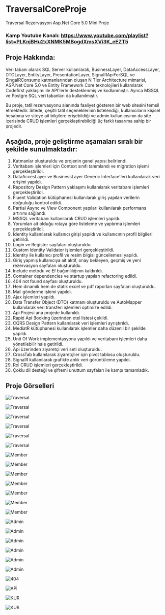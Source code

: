 # TraversalCoreProje
Traversal Rezervasyon Asp.Net Core 5.0 Mini Proje 
### Kamp Youtube Kanalı: https://www.youtube.com/playlist?list=PLKnjBHu2xXNMK5MBogdXmsXVi3K_eEZT5

## Proje Hakkında: 
Veri tabanı olarak SQL Server kullanılarak, BusinessLayer, DataAccessLayer, DTOLayer, EntityLayer, PresentationLayer, SignalRApiForSQL ve SingalRConsume katmanlarından oluşan N Tier Architecture mimarisi, ASP.Net Core 5.0 ve Entity Framework Core teknolojileri kullanılarak Codefirst yaklaşımı ile API'lerle desteklenmiş ve kodlanmıştır. Ayrıca MSSQL ve Postgre SQL veri tabanları da kullanılmıştır.

Bu proje, tatil rezervasyonu alanında faaliyet gösteren bir web sitesini temsil etmektedir. Sitede, çeşitli tatil seçeneklerinin listelendiği, kullanıcıların kişisel hesabına ve siteye ait bilgilere erişebildiği ve admin kullanıcısının da site içerisinde CRUD işlemleri gerçekleştirebildiği üç farklı tasarıma sahip bir projedir.

## Aşağıda, proje geliştirme aşamaları sıralı bir şekilde sunulmaktadır:

1. Katmanlar oluşturuldu ve projenin genel yapısı belirlendi.
2. Veritabanı işlemleri için Context sınıfı tanımlandı ve migration işlemi gerçekleştirildi.
3. DataAccesLayer ve BusinessLayer Generic Interface'leri kullanılarak veri erişimi yapıldı.
4. Repository Design Pattern yaklaşımı kullanılarak veritabanı işlemleri gerçekleştirildi.
5. Fluent Validation kütüphanesi kullanılarak giriş yapılan verilerin doğruluğu kontrol edildi.
6. Partial Async ve View Component yapıları kullanılarak performans artırımı sağlandı.
7. MSSQL veritabanı kullanılarak CRUD işlemleri yapıldı.
8. Yorumları ait olduğu rotaya göre listeleme ve yaptırma işlemleri gerçekleştirildi.
9. Identity kullanılarak kullanıcı girişi yapıldı ve kullanıcının profil bilgileri getirildi.
10. Login ve Register sayfaları oluşturuldu.
11. Custom Identity Validator işlemleri gerçekleştirildi.
12. Identity ile kullanıcı profil ve resim bilgisi güncellemesi yapıldı.
13. Giriş yapmış kullanıcıya ait aktif, onay bekleyen, geçmiş ve yeni rezervasyon sayfaları oluşturuldu.
14. Include metodu ve Ef bağımlılığının kaldırıldı.
15. Container dependencies ve startup yapıları refactoring edildi.
16. 404 not found sayfası oluşturuldu.
17. Hem dinamik hem de statik excel ve pdf raporları sayfaları oluşturuldu.
18. Mail gönderme işlemi yapıldı.
19. Ajax işlemleri yapıldı.
20. Data Transfer Object (DTO) katmanı oluşturuldu ve AutoMapper kullanılarak veri transferi işlemleri optimize edildi.
21. Api Projesi ana projede kullanıldı.
22. Rapid Api Booking üzerinden otel listesi çekildi.
23. CQRS Design Pattern kullanılarak veri işlemleri ayrıştırıldı.
34. MediatR kütüphanesi kullanılarak işlemler daha düzenli bir şekilde yapıldı.
35. Unit Of Work implementasyonu yapıldı ve veritabanı işlemleri daha yönetilebilir hale getirildi.
36. Api üzerinden ziyaretçi veri seti oluşturuldu.
37. CrossTab kullanılarak ziyaretçiler için pivot tablosu oluşturuldu.
38. SignalR kullanılarak grafikte anlık veri görüntüleme yapıldı.
39. Rol CRUD işlemleri gerçekleştirildi.
40. Çoklu dil desteği ve şifremi unuttum sayfaları ile kampı tamamladık.

## Proje Görselleri

![Traversal](https://github.com/EfrunEvdi/TraversalCoreProje/blob/master/Proje/1.jpg)

![Traversal](https://github.com/EfrunEvdi/TraversalCoreProje/blob/master/Proje/2.jpg)

![Traversal](https://github.com/EfrunEvdi/TraversalCoreProje/blob/master/Proje/3.jpg)

![Traversal](https://github.com/EfrunEvdi/TraversalCoreProje/blob/master/Proje/4.jpg)

![Traversal](https://github.com/EfrunEvdi/TraversalCoreProje/blob/master/Proje/5.jpg)

![Traversal](https://github.com/EfrunEvdi/TraversalCoreProje/blob/master/Proje/6.jpg)

![Member](https://github.com/EfrunEvdi/TraversalCoreProje/blob/master/Proje/7.jpg)

![Member](https://github.com/EfrunEvdi/TraversalCoreProje/blob/master/Proje/8.jpg)

![Member](https://github.com/EfrunEvdi/TraversalCoreProje/blob/master/Proje/20.jpg)

![Member](https://github.com/EfrunEvdi/TraversalCoreProje/blob/master/Proje/9.jpg)

![Member](https://github.com/EfrunEvdi/TraversalCoreProje/blob/master/Proje/10.jpg)

![Member](https://github.com/EfrunEvdi/TraversalCoreProje/blob/master/Proje/11.jpg)

![Member](https://github.com/EfrunEvdi/TraversalCoreProje/blob/master/Proje/12.jpg)

![Admin](https://github.com/EfrunEvdi/TraversalCoreProje/blob/master/Proje/13.jpg)

![Admin](https://github.com/EfrunEvdi/TraversalCoreProje/blob/master/Proje/14.jpg)

![Admin](https://github.com/EfrunEvdi/TraversalCoreProje/blob/master/Proje/15.jpg)

![Admin](https://github.com/EfrunEvdi/TraversalCoreProje/blob/master/Proje/16.jpg)

![Admin](https://github.com/EfrunEvdi/TraversalCoreProje/blob/master/Proje/17.jpg)

![Admin](https://github.com/EfrunEvdi/TraversalCoreProje/blob/master/Proje/18.jpg)

![404](https://github.com/EfrunEvdi/TraversalCoreProje/blob/master/Proje/19.jpg)

![APİ](https://user-images.githubusercontent.com/120751470/231780581-9b1927f4-9e4a-4099-b1da-1d7c8dd67e01.png)

![KUR](https://user-images.githubusercontent.com/120751470/231780791-c2f1b6ef-8c40-44c0-b97f-25f2c4ec7f6e.png)

![KUR](https://user-images.githubusercontent.com/120751470/231780796-7e69ca49-f061-4edb-bd29-cca02fe0e4da.png)


